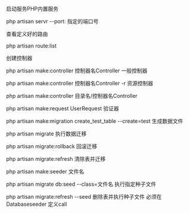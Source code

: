 启动服务PHP内置服务

php artisan  servr --port: 指定的端口号

查看定义好的路由

php artisan route:list

创建控制器

php artisan make:controller 控制器名Controller       一般控制器

php artisan make:controller 控制器名Controller  -r   资源控制器

php artisan make:controller 目录名/控制器名Controller 

php artisan make:request UserRequest  验证器

php artisan make:migration create_test_table --create=test  生成数据文件

php artisan migrate  执行数据迁移

php artisan migrate:rollback  回滚迁移

php artisan migrate:refresh   清除表并迁移

php artisan make:seeder 文件名

php artisan migrate db:seed --class=文件名 执行指定种子文件

php artisan migrate:refresh  --seed 删除表并执行种子文件  必须在Databaseseeder 定义call